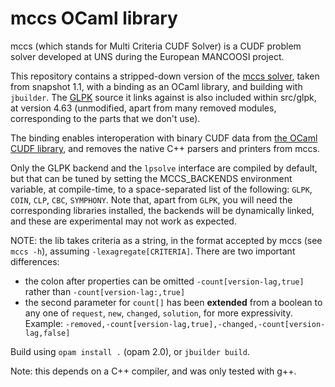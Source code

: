 # mccs OCaml library

mccs (which stands for Multi Criteria CUDF Solver) is a CUDF problem solver
developed at UNS during the European MANCOOSI project.

This repository contains a stripped-down version of the
[mccs solver](http://www.i3s.unice.fr/~cpjm/misc/mccs.html), taken from snapshot
1.1, with a binding as an OCaml library, and building with `jbuilder`. The
[GLPK](https://www.gnu.org/software/glpk/glpk.html) source it links against is
also included within src/glpk, at version 4.63 (unmodified, apart from many
removed modules, corresponding to the parts that we don't use).

The binding enables interoperation with binary CUDF data from
[the OCaml CUDF library](https://gforge.inria.fr/projects/cudf/), and removes
the native C++ parsers and printers from mccs.

Only the GLPK backend and the `lpsolve` interface are compiled by default, but
that can be tuned by setting the MCCS_BACKENDS environment variable, at
compile-time, to a space-separated list of the following: `GLPK`, `COIN`, `CLP`,
`CBC`, `SYMPHONY`. Note that, apart from `GLPK`, you will need the corresponding
libraries installed, the backends will be dynamically linked, and these are
experimental may not work as expected.

NOTE: the lib takes criteria as a string, in the format accepted by mccs (see
`mccs -h`), assuming `-lexagregate[CRITERIA]`. There are two important
differences:
- the colon after properties can be omitted `-count[version-lag,true]` rather
  than `-count[version-lag:,true]`
- the second parameter for `count[]` has been **extended** from a boolean to any
  one of `request`, `new`, `changed`, `solution`, for more expressivity.
Example: `-removed,-count[version-lag,true],-changed,-count[version-lag,false]`

Build using `opam install .` (opam 2.0), or `jbuilder build`.

Note: this depends on a C++ compiler, and was only tested with g++.
